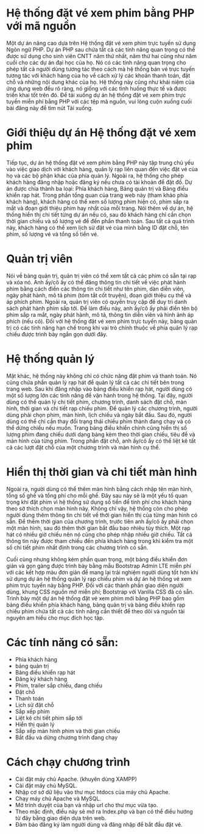 # Hệ thống đặt vé xem phim bằng PHP với mã nguồn

Một dự án nâng cao dựa trên Hệ thống đặt vé xem phim trực tuyến sử dụng Ngôn ngữ PHP. Dự án PHP sau chứa tất cả các tính năng quan trọng có thể được sử dụng cho sinh viên CNTT năm thứ nhất, năm thứ hai cũng như năm cuối cho các dự án đại học của họ. Nó có các tính năng quan trọng cho phép tất cả người dùng tương tác theo cách mà hệ thống bán vé trực tuyến tương tác với khách hàng của họ về cách xử lý các khoản thanh toán, đặt chỗ và những nội dung khác của họ. Hệ thống này cũng như khái niệm của ứng dụng web đều rõ ràng, nó giống với các tình huống thực tế và được triển khai tốt trên đó. Để tải xuống dự án hệ thống đặt vé xem phim trực tuyến miễn phí bằng PHP với các tệp mã nguồn, vui lòng cuộn xuống cuối bài đăng này để tìm nút Tải xuống.


# Giới thiệu dự án Hệ thống đặt vé xem phim
Tiếp tục, dự án hệ thống đặt vé xem phim bằng PHP này tập trung chủ yếu vào việc giao dịch với khách hàng, quản lý rạp liên quan đến việc đặt vé của họ và các bộ phận khác của phía quản lý. Ngoài ra, hệ thống cho phép khách hàng đăng nhập hoặc đăng ký nếu chưa có tài khoản để đặt đồ. Dự án được chia thành ba loại: Phía khách hàng, Bảng quản trị và Bảng điều khiển rạp hát. Trong phần tổng quan của trang web này (tham khảo phía khách hàng), khách hàng có thể xem số lượng phim hiện có, phim sắp ra mắt và đoạn giới thiệu phim hay nhất của mỗi trang. Nói thêm về dự án, hệ thống hiển thị chi tiết từng dự án nếu có, sau đó khách hàng chỉ cần chọn thời gian chiếu và số lượng vé để đến phần thanh toán. Sau tất cả quá trình này, khách hàng có thể xem lịch sử đặt vé của mình bằng ID đặt chỗ, tên phim, số lượng vé và tổng số tiền vé.


# Quản trị viên
Nói về bảng quản trị, quản trị viên có thể xem tất cả các phim có sẵn tại rạp và xóa nó. Anh ấy/cô ấy có thể đăng thông tin chi tiết về việc phát hành phim bằng cách điền các thông tin chi tiết như tên phim, dàn diễn viên, ngày phát hành, mô tả phim (tóm tắt cốt truyện), đoạn giới thiệu cụ thể và áp phích phim. Ngoài ra, quản trị viên có quyền truy cập để duy trì danh sách phát hành phim sắp tới. Để làm điều này, anh ấy/cô ấy phải điền tên bộ phim sắp ra mắt, ngày phát hành, mô tả, thông tin diễn viên và hình ảnh áp phích (nếu có). Đối với hệ thống đặt vé xem phim trực tuyến này, bảng quản trị có các tính năng hạn chế trong khi vai trò chính thuộc về phía quản lý rạp chiếu được trình bày ngắn gọn dưới đây.


# Hệ thống quản lý 
Mặt khác, hệ thống này không chỉ có chức năng đặt phim và thanh toán. Nó cũng chứa phần quản lý rạp hát để quản lý tất cả các chi tiết bên trong trang web. Sau khi đăng nhập vào bảng điều khiển rạp hát, người dùng có một số lượng lớn các tính năng để vận hành trong hệ thống. Tại đây, người dùng có thể quản lý chi tiết phim, chương trình, danh sách đặt chỗ, màn hình, thời gian và chi tiết rạp chiếu phim. Để quản lý các chương trình, người dùng phải chọn phim, màn hình, lịch chiếu và ngày bắt đầu. Sau đó, người dùng có thể chỉ cần thay đổi trạng thái chiếu phim thành đang chạy và có thể dừng chiếu nếu muốn. Trang bảng điều khiển chính cũng hiển thị số lượng phim đang chiếu dưới dạng bảng kèm theo thời gian chiếu, tiêu đề và màn hình của từng phim. Trong phần đặt chỗ, anh ấy/cô ấy có thể liệt kê tất cả các lượt đặt chỗ của một chương trình và màn hình cụ thể.


# Hiển thị thời gian và chi tiết màn hình
Ngoài ra, người dùng có thể thêm màn hình bằng cách nhập tên màn hình, tổng số ghế và tổng phí cho mỗi ghế. Đây sau này sẽ là một yếu tố quan trọng khi đặt phim vì hệ thống sử dụng số tiền để tính phí cho khách hàng theo sở thích chọn màn hình này. Không chỉ vậy, hệ thống còn cho phép người dùng thêm thông tin chi tiết về thời gian hiển thị của từng màn hình có sẵn. Để thêm thời gian của chương trình, trước tiên anh ấy/cô ấy phải chọn một màn hình, sau đó thêm thời gian bắt đầu bao nhiêu tùy thích. Một rạp hát có nhiều giờ chiếu nên nó cũng cho phép nhập nhiều giờ chiếu. Tất cả thông tin này được tham chiếu đến phía khách hàng trong khi kiểm tra một số chi tiết phim nhất định trong các chương trình có sẵn.


Cuối cùng nhưng không kém phần quan trọng, một bảng điều khiển đơn giản và gọn gàng được trình bày bằng mẫu Bootstrap Admin LTE miễn phí với các kết hợp màu đơn giản để mang lại trải nghiệm người dùng tốt hơn khi sử dụng dự án hệ thống quản lý rạp chiếu phim và dự án hệ thống vé xem phim trực tuyến này bằng PHP. Đối với các thành phần giao diện người dùng, khung CSS nguồn mở miễn phí; Bootstrap với Vanilla CSS đã có sẵn. Trình bày một dự án hệ thống đặt vé xem phim mới bằng PHP bao gồm bảng điều khiển phía khách hàng, bảng quản trị và bảng điều khiển rạp chiếu phim chứa tất cả các tính năng cần thiết để theo dõi và nguồn tài nguyên am hiểu cho mục đích học tập.



# Các tính năng có sẵn:


- Phía khách hàng
- bảng quản trị
- Bảng điều khiển rạp hát
- Đăng ký khách hàng
- Phim, trailer sắp chiếu, đang chiếu
- Đặt chỗ
- Thanh toán
- Lịch sử đặt chỗ
- Sắp xếp phim
- Liệt kê chi tiết phim sắp tới
- Hiển thị quản lý
- Sắp xếp màn hình phim và thời gian chiếu
- Bắt đầu và dừng chương trình đang chạy


# Cách chạy chương trình
- Cài đặt máy chủ Apache. (khuyên dùng XAMPP)
- Cài đặt máy chủ MySQL.
- Nhập cơ sở dữ liệu vào thư mục htdocs của máy chủ Apache.
- Chạy máy chủ Apache và MySQL.
- Mở trình duyệt của bạn và nhập url cho thư mục vừa tạo.
- Theo mặc định, điều này sẽ mở ra Index.php và bạn có thể điều hướng từ đây bằng giao diện dựa trên web.
- Đảm bảo đăng ký làm người dùng và đăng nhập để bắt đầu đặt vé.
